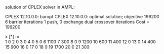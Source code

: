 solution of CPLEX solver in AMPL:

CPLEX 12.10.0.0: baropt
CPLEX 12.10.0.0: optimal solution; objective 196200
6 barrier iterations
1 push, 0 exchange dual crossover iterations
Cost = 196200

x [*] :=  
1    0
2    0
3    0
4    0
5    0
6 1100
7  300
8    0
9 1200
10  600
11  400
12    0
13    0
14  400
15  900
16    0
17    0
18    0
19 1700
20    0
21  300